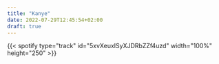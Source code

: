 ```yaml
---
title: "Kanye"
date: 2022-07-29T12:45:54+02:00
draft: true
---
```


{{< spotify type="track" id="5xvXeuxISyXJDRbZZf4uzd" width="100%" height="250" >}}